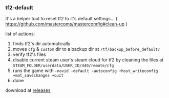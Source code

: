 ### tf2-default

It's a helper tool to reset tf2 to it's default settings... ( https://github.com/mastercoms/mastercomfig#clean-up )

list of actions:
  1. finds tf2's dir automatically
  2. moves `cfg` & `custom` dir to a backup dir at `/tf/backup_before_default/`
  3. verify tf2's files
  4. disable current steam user's steam cloud for tf2 by cleaning the files at `STEAM_FOLDER/userdata/USER_ID/440/remote/cfg`
  5. runs the game with `-novid -default -autoconfig +host_writeconfig +mat_savechanges +quit`
  6. done


download at [releases](https://github.com/UnnoTed/tf2-default/releases/latest)
